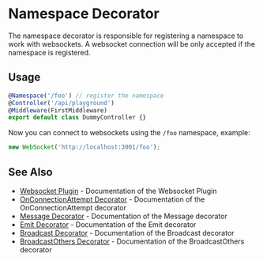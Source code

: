 # Namespace Decorator

The namespace decorator is responsible for registering a namespace to work with websockets. A websocket connection will be only accepted if the namespace is registered.

## Usage

```typescript
@Namespace('/foo') // register the namespace
@Controller('/api/playground')
@Middleware(FirstMiddleware)
export default class DummyController {}
```

Now you can connect to websockets using the `/foo` namespace, example:

```typescript
new WebSocket('http://localhost:3001/foo');
```

## See Also

- [Websocket Plugin](./websocket-plugin.md) - Documentation of the Websocket Plugin
- [OnConnectionAttempt Decorator](./on-connection-attempt-decorator.md) - Documentation of the OnConnectionAttempt decorator
- [Message Decorator](./message-decorator.md) - Documentation of the Message decorator
- [Emit Decorator](./emit-decorator.md) - Documentation of the Emit decorator
- [Broadcast Decorator](./broadcast-decorator.md) - Documentation of the Broadcast decorator
- [BroadcastOthers Decorator](./broadcast-others-decorator.md) - Documentation of the BroadcastOthers decorator